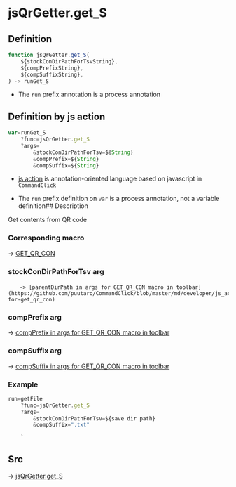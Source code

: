 # jsQrGetter.get_S

## Definition

```js.js
function jsQrGetter.get_S(
	${stockConDirPathForTsvString},
	${compPrefixString},
	${compSuffixString},
) -> runGet_S
```

- The `run` prefix annotation is a process annotation
## Definition by js action

```js.js
var=runGet_S
	?func=jsQrGetter.get_S
	?args=
		&stockConDirPathForTsv=${String}
		&compPrefix=${String}
		&compSuffix=${String}
```

- [js action](#) is annotation-oriented language based on javascript in `CommandClick`

- The `run` prefix definition on `var` is a process annotation, not a variable definition## Description

Get contents from QR code

### Corresponding macro

-> [GET_QR_CON](https://github.com/puutaro/CommandClick/blob/master/md/developer/js_action/js_action_macro_for_toolbar.md#get_qr_con)

### stockConDirPathForTsv arg

      　-> [parentDirPath in args for GET_QR_CON macro in toolbar](https://github.com/puutaro/CommandClick/blob/master/md/developer/js_action/js_action_macro_for_toolbar.md#args-for-get_qr_con)

### compPrefix arg

-> [compPrefix in args for GET_QR_CON macro in toolbar](https://github.com/puutaro/CommandClick/blob/master/md/developer/js_action/js_action_macro_for_toolbar.md#args-for-get_qr_con)

### compSuffix arg

-> [compSuffix in args for GET_QR_CON macro in toolbar](https://github.com/puutaro/CommandClick/blob/master/md/developer/js_action/js_action_macro_for_toolbar.md#args-for-get_qr_con)


### Example

```js.js
run=getFile
    ?func=jsQrGetter.get_S
    ?args=
        &stockConDirPathForTsv=${save dir path}
        &compSuffix=".txt"
```
        `


## Src

-> [jsQrGetter.get_S](https://github.com/puutaro/CommandClick/blob/master/app/src/main/java/com/puutaro/commandclick/fragment_lib/terminal_fragment/js_interface/qr/JsQrGetter.kt#L36)


